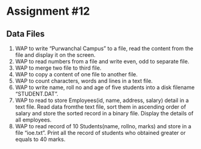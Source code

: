 # Assignment #12
## Data Files
1. WAP to write “Purwanchal Campus” to a file, read the content from the file and display it on the screen.
2. WAP to read numbers from a file and write even, odd to separate file.
3. WAP to merge two file to third file.
4. WAP to copy a content of one file to another file.
5. WAP to count characters, words and lines in a text file.
6. WAP to write name, roll no and age of five students into a disk filename “STUDENT.DAT”.
7. WAP to read to store Employees(id, name, address, salary) detail in a text file. Read data fromthe text file, sort them in ascending order of salary and store the sorted record in a binary file. Display the details of all employees.
8. WAP to read record of 10 Students(name, rollno, marks) and store in a file “ioe.txt”. Print all the record of students who obtained greater or equals to 40 marks.